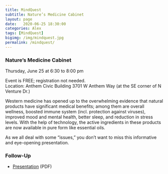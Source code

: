 ```yaml
---
title: MindQuest
subtitle: Nature’s Medicine Cabinet
layout: page
date:   2020-06-25 18:30:00
categories: Alex
tags: [MindQuest]
bigimg: /img/mindquest.jpg
permalink: /mindquest/
---
```

### Nature’s Medicine Cabinet

Thursday, June 25 at 6:30 to 8:00 pm

Event is FREE; registration not needed.  
Location: Anthem Civic Building
3701 W Anthem Way (at the SE corner of N Venture Dr.)

Western medicine has opened up to the overwhelming evidence that natural products have significant medical benefits; among them are overall wellness, boosted immune system (incl. protection against viruses), improved mood and mental health, better sleep, and reduction in stress levels.
With the help of technology, the active ingredients in these products are now available in pure form like essential oils. 

As we all deal with some “issues,” you don’t want to miss this informative and eye-opening presentation.

### Follow-Up

* [Presentation](/assets/present/2020/mq_essential_oils.pdf) (PDF)
